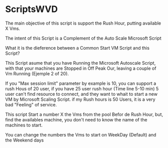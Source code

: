 # ScriptsWVD

The main objective of this script is support the Rush Hour, putting available X Vms.

The intent of this Script is a Complement of the Auto Scale Microsoft Script

What it is the dieference between a Common Start VM Script and this Script? 

This Script asume that you have Running the Microsoft Autoscale Script, with that your machines are Stopped in Off Peak Our, leaving a couple of Vm Running (Ejemple 2 of 20).

If you "Max session limit" parameter by example is 10, you can support a rush Hous of 20 user, if you have 25 user rush hour (Time line 5-10 min) 5 user can't find resource to connect, and they want to whait to start a new VM by Microsoft Scaling Script. if my Rush hours is 50 Users, it is a very bad "Feeling" of service.

This script Start a number X the Vms from the pool Befor de Rush Hour, but, find the availables machine, you don't need to know the name of the machines to start.

You can change the numbers the Vms to start on WeekDay (Default) and the Weekend days


